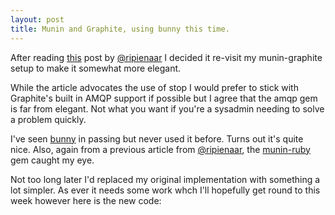 ```yaml
--- 
layout: post
title: Munin and Graphite, using bunny this time.
---
```


After reading [this](http://www.devco.net/archives/2011/12/11/common-messaging-patterns-using-stomp-%E2%80%93-part-2.php) post by [@ripienaar](https://twitter.com/#!/ripienaar)
I decided it re-visit my munin-graphite setup to make it somewhat more elegant.

While the article advocates the use of stop I would prefer to stick with Graphite's built in AMQP support if possible but I agree that the amqp gem is far from elegant.
Not what you want if you're a sysadmin needing to solve a problem quickly.

I've seen [bunny](https://github.com/ruby-amqp/bunny/wiki) in passing but never used it before. Turns out it's quite nice. Also, again from a previous article from [@ripienaar](http://www.devco.net/archives/2011/10/02/interact-with-munin-node-from-ruby.php), the [munin-ruby](https://github.com/sosedoff/munin-ruby) gem caught my eye.

Not too long later I'd replaced my original implementation with something a lot simpler. As ever it needs some work whch I'll hopefully get round to this week however here is the new code:

<script src="https://gist.github.com/1463505.js?file=munin-graphite.rb"></script>
